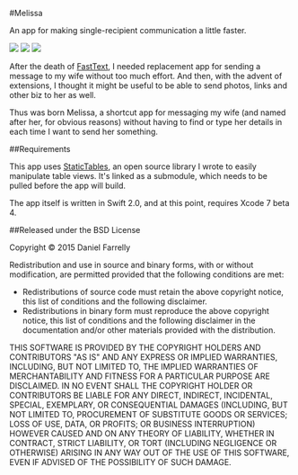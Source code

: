 #Melissa

An app for making single-recipient communication a little faster.

![](https://raw.githubusercontent.com/jellybeansoup/ios-statictables/master/Screenshots/screenshot-1.png) ![](https://raw.githubusercontent.com/jellybeansoup/ios-statictables/master/Screenshots/screenshot-2.png) ![](https://raw.githubusercontent.com/jellybeansoup/ios-statictables/master/Screenshots/screenshot-3.png)

After the death of [FastText](http://www.caseyliss.com/2014/12/13/fast-text-discontinued), 
I needed replacement app for sending a message to my wife without too much effort.
And then, with the advent of extensions, I thought it might be useful to be able to
send photos, links and other biz to her as well.

Thus was born Melissa, a shortcut app for messaging my wife (and named after her,
for obvious reasons) without having to find or type her details in each time I want
to send her something.

##Requirements

This app uses [StaticTables](https://github.com/jellybeansoup/ios-statictables), an
open source library I wrote to easily manipulate table views. It's linked as a
submodule, which needs to be pulled before the app will build.

The app itself is written in Swift 2.0, and at this point, requires Xcode 7 beta 4.

##Released under the BSD License

Copyright © 2015 Daniel Farrelly

Redistribution and use in source and binary forms, with or without modification,
are permitted provided that the following conditions are met:

*	Redistributions of source code must retain the above copyright notice, this list
	of conditions and the following disclaimer.
*	Redistributions in binary form must reproduce the above copyright notice, this
	list of conditions and the following disclaimer in the documentation and/or
	other materials provided with the distribution.

THIS SOFTWARE IS PROVIDED BY THE COPYRIGHT HOLDERS AND CONTRIBUTORS "AS IS" AND 
ANY EXPRESS OR IMPLIED WARRANTIES, INCLUDING, BUT NOT LIMITED TO, THE IMPLIED
WARRANTIES OF MERCHANTABILITY AND FITNESS FOR A PARTICULAR PURPOSE ARE DISCLAIMED.
IN NO EVENT SHALL THE COPYRIGHT HOLDER OR CONTRIBUTORS BE LIABLE FOR ANY DIRECT,
INDIRECT, INCIDENTAL, SPECIAL, EXEMPLARY, OR CONSEQUENTIAL DAMAGES (INCLUDING,
BUT NOT LIMITED TO, PROCUREMENT OF SUBSTITUTE GOODS OR SERVICES; LOSS OF USE,
DATA, OR PROFITS; OR BUSINESS INTERRUPTION) HOWEVER CAUSED AND ON ANY THEORY OF
LIABILITY, WHETHER IN CONTRACT, STRICT LIABILITY, OR TORT (INCLUDING NEGLIGENCE
OR OTHERWISE) ARISING IN ANY WAY OUT OF THE USE OF THIS SOFTWARE, EVEN IF
ADVISED OF THE POSSIBILITY OF SUCH DAMAGE.
